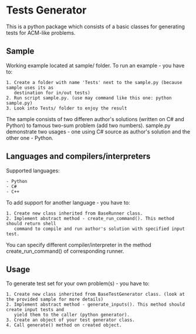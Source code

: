 Tests Generator
===============

This is a python package which consists of a basic classes for generating tests for ACM-like problems.

Sample
------
Working example located at sample/ folder. To run an example - you have to:

	1. Create a folder with name 'Tests' next to the sample.py (because sample uses its as 
	   destination for in/out tests)
	2. Run script sample.py. (use may command like this one: python sample.py)
	3. Look into Tests/ folder to enjoy the result

The sample consists of two differen author's solutions (written on C# and Python) to 
famous two-sum problem (add two numbers). sample.py demonstrate two usages - one using
C# source as author's solution and the other one - Python.

Languages and compilers/interpreters
---------

Supported languages:

	- Python 
	- C#
	- C++

To add support for another language - you have to:
 
	1. Create new class inherited from BaseRunner class.
	2. Implement abstract method - create_run_command(). This method should return shell 
	   command to compile and run author's solution with specified input test. 

You can specify different compiler/interpreter in the method create_run_command() of corresponding runner.

Usage
-----
To generate test set for your own problem(s) - you have to:

	1. Create new class inherited from BaseTestGenerator class. (look at the provided sample for more details)
	2. Implement abstract method - generate_inputs(). This method should create input tests and 
	   yield them to the caller (python generator).
	3. Create an object of your test generator class.
	4. Call generate() method on created object.
